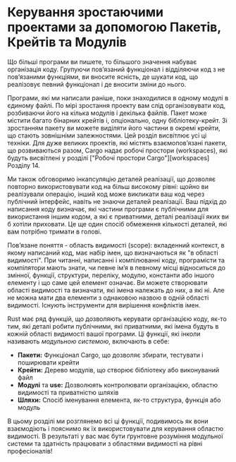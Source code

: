 # Керування зростаючими проектами за допомогою Пакетів, Крейтів та Модулів

Що більші програми ви пишете, то більшого значення набуває організація коду. Групуючи повʼязаний функціонал і відділяючи код з не повʼязаними функціями, ви вносите ясність, де шукати код, що реалізовує певний функціонал і де вносити зміни до нього.

Програми, які ми написали раніше, поки знаходилися в одному модулі в єдиному файлі. По мірі зростання проекту вам слід організовувати код, розбиваючи його на кілька модулів і декілька файлів. Пакет може містити багато бінарних крейтів і, опціонально, одну бібліотеку-крейт. Зі зростанням пакету ви можете виділяти його частини в окремі крейти, що стають зовнішніми залежностями. Цей розділ висвітлює усі ці техніки. Для дуже великих проектів, які містять взаємоповʼязані пакети, що розвиваються разом, Cargo надає робочі простори (workspaces), які  будуть висвітлені у розділі \["Робочі простори Cargo"\]\[workspaces\]<!-- ignore --> Розділу 14.

Ми також обговоримо інкапсуляцію деталей реалізації, що дозволяє повторно використовувати код на більш високому рівні: щойно ви реалізували операцію, інший код може викликати ваш код через публічний інтерфейс, навіть не знаючи деталей реалізації. Ваш підхід до написання коду визначає, які частини програми є публічними для використання іншим кодом, а які є приватними, деталі реалізації яких ви б хотіли приховати. Це ще один спосіб обмеження кількості деталей, які вам потрібно тримати в голові.

Повʼязане поняття - область видимості (scope): вкладенний контекст, в якому написаний код, має набір імен, що визначаються як "в області видимості". При читанні, написанні і компілюванні коду, програмісти та компілятори мають знати, чи певне імʼя в певному місці відноситься до змінної, функції, структури, переліку, модулю, константи або іншого елементу і що саме цей елемент означає. Ви можете створювати області видимості та визначати, які імена належать до них, а які ні. Але не можна мати два елементи з однаковою назвою в одній області видимості. Існують інструменти для вирішення конфліктів імен.

Rust має ряд функцій, що дозволяють керувати організацією коду, як-то тим, які деталі робити публічними, які приватними, які імена будуть в кожній області видимості вашої програми. Ці функції, які інколи називають *модульною системою*, включають в себе:

* **Пакети:** Функціонал Cargo, що дозволяє збирати, тестувати і поширювати крейти
* **Крейти:** Дерево модулів, що створює бібліотеку або виконуваний файл
* **Модулі** та **use:** Дозволюять контролювати організацією, областю видимості та приватністю шляхів
* **Шляхи:** Спосіб іменування елемента, як-то структура, функція або модуль

В цьому розділі ми розглянемо всі ці функції, подивимось як вони взаємодіють і пояснимо як їх використовувати для керування областю видимості. В результаті у вас має бути ґрунтовне розуміння модульної системи та здатність працювати з областями видимості на рівні професіоналів!
